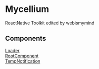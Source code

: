 # Mycellium
ReactNative Toolkit edited by webismymind

## Components
[Loader](https://github.com/webismymind/Mycellium/blob/master/Doc/Components/Loader.MD)<br />
[RootComponent](https://github.com/webismymind/Mycellium/blob/master/Doc/Components/RootComponent.MD)<br />
[TempNotification](https://github.com/webismymind/Mycellium/blob/master/Doc/Components/TempNotification.MD)<br />